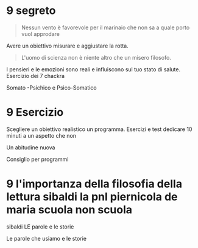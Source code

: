# 9 segreto 

> Nessun vento è favorevole per il marinaio che non sa a quale porto vuol approdare
> 
Avere un obiettivo misurare e aggiustare la rotta.

> L'uomo di scienza non è niente altro che un misero filosofo.

I pensieri e le emozioni sono reali e influiscono sul tuo stato di salute.
Esercizio dei 7 chackra

Somato -Psichico e Psico-Somatico

# 9 Esercizio

Scegliere un obiettivo realistico un programma. 
Esercizi e test dedicare 10 minuti a un aspetto che non 

Un abitudine nuova

Consiglio per programmi 



# 9  l'importanza della filosofia della lettura sibaldi la pnl piernicola de maria scuola non scuola


sibaldi LE parole e le storie 

Le parole che usiamo e le storie


<!--stackedit_data:
eyJoaXN0b3J5IjpbLTY1MTg1MjY2MiwtMTQ0MDM1NTg3MiwtMT
EwMzI4NjEzOV19
-->